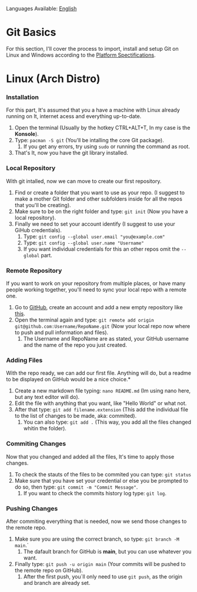 Languages Available: [English](INSTALLATION.md)

# Git Basics

For this section, I'll cover the process to import, install and setup Git on Linux and Windows according to the [Platform Spectifications](README.md).

# Linux (Arch Distro)

### Installation

For this part, It's assumed that you a have a machine with Linux already running on It, internet acess and everything up-to-date.

1. Open the terminal (Usually by the hotkey CTRL+ALT+T, In my case is the **Konsole**).
2. Type: `pacman -S git` (You'll be intalling the core Git package).
   1. If you get any errors, try using `sudo` or running the command as root.
3. That's It, now you have the git library installed.

### Local Repository

With git intalled, now we can move to create our first repository.

1. Find or create a folder that you want to use as your repo. (I suggest to make a mother Git folder and other subfolders inside for all the repos that you'll be creating).
2. Make sure to be on the right folder and type: `git init` (Now you have a local repository).
3. Finally we need to set your account identify (I suggest to use your GiHub credentials).
   1. Type: `git config --global user.email "you@example.com"`
   2. Type: `git config --global user.name "Username"`
   3. If you want individual credentials for this an other repos omit the `--global` part.

### Remote Repository

If you want to work on your repository from multiple places, or have many people working together, you'll need to sync your local repo with a remote one.

1. Go to [GitHub](https://github.com), create an account and add a new empty repository like [this](GITHUB-REPO.md).
2. Open the terminal again and type: `git remote add origin git@github.com:Username/RepoName.git` (Now your local repo now where to push and pull information and files).
   1. The Username and RepoName are as stated, your GitHub username and the name of the repo you just created.

### Adding Files

With the repo ready, we can add our first file. Anything will do, but a readme to be displayed on GitHub would be a nice choice.*

1. Create a new markdown file typing: `nano README.md` (Im using nano here, but any text editor will do).
2. Edit the file with anything that you want, like "Hello World" or what not.
3. After that type: `git add filename.extension` (This add the individual file to the list of changes to be made, aka: commited).
   1. You can also type: `git add .` (This way, you add all the files changed whitin the folder).

### Commiting Changes

Now that you changed and added all the files, It's time to apply those changes.

1. To check the stauts of the files to be commited you can type: `git status`
2. Make sure that you have set your credential or else you be prompted to do so, then type: `git commit -m "Commit Message"`.
   1. If you want to check the commits history log type: `git log`.

### Pushing Changes

After commiting everything that is needed, now we send those changes to the remote repo.

1. Make sure you are using the correct branch, so type: `git branch -M main`.`
   1. The dafault branch for GitHub is **main**, but you can use whatever you want.
2. Finally type: `git push -u origin main` (Your commits will be pushed to the remote repo on GitHub).
   1. After the first push, you´ll only need to use `git push`, as the origin and branch are already set.
